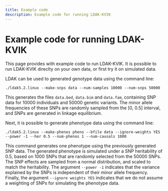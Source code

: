 ```yaml
---
title: Example code
description: Example code for running LDAK-KVIK
---
```


# Example code for running LDAK-KVIK

This page provides with example code to run LDAK-KVIK. It is possible to run LDAK-KVIK direclty on your own data, or first try it on simulated data. 

LDAK can be used to generated genotype data using the command line:
```
./ldak5.2.linux --make-snps data --num-samples 10000 --num-snps 50000
```
This generates the files `data.bed`, `data.bim` and `data.fam`, containing SNP data for 10000 individuals and 50000 genetic variants. The minor allele frequencies of these SNPs are randomly sampled from the [0, 0.5] interval, and SNPs are generated in linkage equilibrium.

Next, it is possible to generate phenotype data using the command line:
```
./ldak5.2.linux --make-phenos pheno --bfile data --ignore-weights YES --power -1 --her 0.5 --num-phenos 1 --num-causals 1000
```
This command generates one phenotype using the previously generated SNP data. The generated phenotype is simulated under a SNP heritability of 0.5, based on 1000 SNPs that are randomly selected from the 50000 SNPs. The SNP effects are sampled from a normal distribution, and scaled to match the heritability. The argument `--power -1` indicates that the variance explained by the SNPs is independent of their minor allele frequency. Finally, the argument `--ignore weights YES` indicates that we do not assume a weighting of SNPs for simulating the phenotype data.    